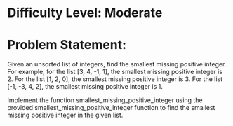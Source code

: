 # Difficulty Level: Moderate

# Problem Statement:

Given an unsorted list of integers, find the smallest missing positive integer. For example, for the list [3, 4, -1, 1], the smallest missing positive integer is 2. For the list [1, 2, 0], the smallest missing positive integer is 3. For the list [-1, -3, 4, 2], the smallest missing positive integer is 1.

Implement the function smallest_missing_positive_integer using the provided smallest_missing_positive_integer function to find the smallest missing positive integer in the given list.


